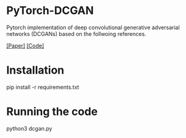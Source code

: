 # PyTorch-DCGAN 
Pytorch implementation of deep convolutional generative adversarial networks (DCGANs) based on the follwoing references. 

[[Paper]](https://arxiv.org/abs/1703.05192) [[Code]](implementations/discogan/discogan.py)


# Installation
pip install -r requirements.txt 


# Running the code
python3 dcgan.py